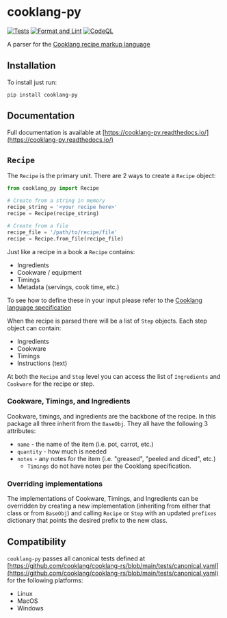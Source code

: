 # cooklang-py

[![Tests](https://github.com/brass75/cooklang-py/actions/workflows/test.yml/badge.svg)](https://github.com/brass75/cooklang-py/actions/workflows/test.yml)
[![Format and Lint](https://github.com/brass75/cooklang-py/actions/workflows/lint.yml/badge.svg)](https://github.com/brass75/cooklang-py/actions/workflows/lint.yml)
[![CodeQL](https://github.com/brass75/cooklang-py/actions/workflows/github-code-scanning/codeql/badge.svg)](https://github.com/brass75/cooklang-py/actions/workflows/github-code-scanning/codeql)

A parser for the [Cooklang recipe markup language](https://cooklang.org)

## Installation

To install just run:

```shell
pip install cooklang-py
```

## Documentation

Full documentation is available at [https://cooklang-py.readthedocs.io/](https://cooklang-py.readthedocs.io/)

## `Recipe`

The `Recipe` is the primary unit. There are 2 ways to create a `Recipe` object:

```python
from cooklang_py import Recipe

# Create from a string in memory
recipe_string = '<your recipe here>'
recipe = Recipe(recipe_string)

# Create from a file
recipe_file = '/path/to/recipe/file'
recipe = Recipe.from_file(recipe_file)
```

Just like a recipe in a book a `Recipe` contains:

- Ingredients
- Cookware / equipment
- Timings
- Metadata (servings, cook time, etc.)

To see how to define these in your input please refer to the
[Cooklang language specification](https://cooklang.org/docs/spec/#comments)

When the recipe is parsed there will be a list of `Step` objects. Each step object can contain:

- Ingredients
- Cookware
- Timings
- Instructions (text)

At both the `Recipe` and `Step` level you can access the list of `Ingredients` and `Cookware`
for the recipe or step.

### Cookware, Timings, and Ingredients

Cookware, timings, and ingredients are the backbone of the recipe. In this package all three
inherit from the `BaseObj`. They all have the following 3 attributes:

- `name` - the name of the item (i.e. pot, carrot, etc.)
- `quantity` - how much is needed
- `notes` - any notes for the item (i.e. "greased", "peeled and diced", etc.)
  - `Timings` do not have notes per the Cooklang specification.

### Overriding implementations

The implementations of Cookware, Timings, and Ingredients can be overridden by creating a new
implementation (inheriting from either that class or from `BaseObj`) and calling `Recipe` or
`Step` with an updated `prefixes` dictionary that points the desired prefix to the new class.

## Compatibility

`cooklang-py` passes all canonical tests defined at
[https://github.com/cooklang/cooklang-rs/blob/main/tests/canonical.yaml](https://github.com/cooklang/cooklang-rs/blob/main/tests/canonical.yaml)
for the following platforms:

- Linux
- MacOS
- Windows
